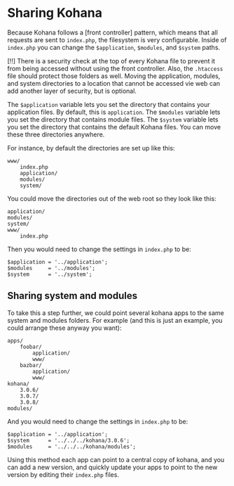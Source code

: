 # Sharing Kohana

Because Kohana follows a [front controller] pattern, which means that all requests are sent to `index.php`, the filesystem is very configurable.  Inside of `index.php` you can change the `$application`, `$modules`, and `$system` paths.

[!!] There is a security check at the top of every Kohana file to prevent it from being accessed without using the front controller.  Also, the `.htaccess` file should protect those folders as well.  Moving the application, modules, and system directories to a location that cannot be accessed vie web can add another layer of security, but is optional.

The `$application` variable lets you set the directory that contains your application files. By default, this is `application`. The `$modules` variable lets you set the directory that contains module files. The `$system` variable lets you set the directory that contains the default Kohana files. You can move these three directories anywhere.

For instance, by default the directories are set up like this:

    www/
        index.php
        application/
        modules/
        system/

You could move the directories out of the web root so they look like this:

    application/
    modules/
    system/
    www/
        index.php

Then you would need to change the settings in `index.php` to be:

    $application = '../application';
    $modules     = '../modules';
    $system      = '../system';

## Sharing system and modules

To take this a step further, we could point several kohana apps to the same system and modules folders.  For example (and this is just an example, you could arrange these anyway you want):

	apps/
		foobar/
			application/
			www/
		bazbar/
			application/
			www/
	kohana/
		3.0.6/
		3.0.7/
		3.0.8/
	modules/

And you would need to change the settings in `index.php` to be:

	$application = '../application';
	$system      = '../../../kohana/3.0.6';
	$modules     = '../../../kohana/modules';

Using this method each app can point to a central copy of kohana, and you can add a new version, and quickly update your apps to point to the new version by editing their `index.php` files.
